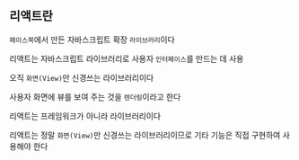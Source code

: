 ## 리액트란

`페이스북`에서 만든 자바스크립트 확장 `라이브러리`이다  
  
리액트는 자바스크립트 라이브러리로 사용자 `인터페이스`를 만드는 데 사용  
  
오직 `화면(View)`만 신경쓰는 라이브러리이다  
  
사용자 화면에 뷰를 보여 주는 것을 `렌더링`이라고 한다  
  
리액트는 프레임워크가 아니라 라이브러리이다  
  
리액트는 정말 `화면(View)`만 신경쓰는 라이브러리이므로 기타 기능은 직접 구현하여 사용해야 한다
